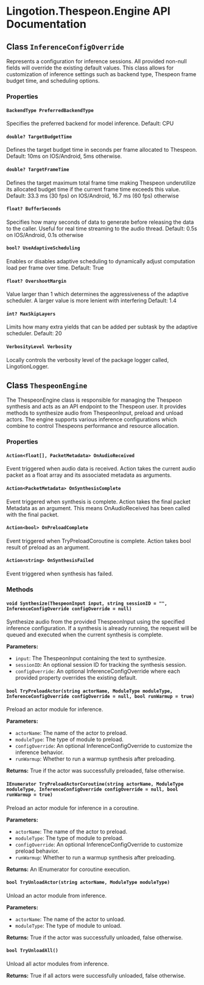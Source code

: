 # Lingotion.Thespeon.Engine API Documentation

## Class `InferenceConfigOverride`

Represents a configuration for inference sessions. All provided non-null fields will override the existing default values. This class allows for customization of inference settings such as backend type, Thespeon frame budget time, and scheduling options.
### Properties

#### `BackendType PreferredBackendType`

Specifies the preferred backend for model inference. Default: CPU
#### `double? TargetBudgetTime`

Defines the target budget time in seconds per frame allocated to Thespeon. Default: 10ms on IOS/Android, 5ms otherwise.
#### `double? TargetFrameTime`

Defines the target maximum total frame time making Thespeon underutilize its allocated budget time if the current frame time exceeds this value. Default: 33.3 ms (30 fps) on IOS/Android, 16.7 ms (60 fps) otherwise
#### `float? BufferSeconds`

Specifies how many seconds of data to generate before releasing the data to the caller. Useful for real time streaming to the audio thread. Default: 0.5s on IOS/Android, 0.1s otherwise
#### `bool? UseAdaptiveScheduling`

Enables or disables adaptive scheduling to dynamically adjust computation load per frame over time. Default: True
#### `float? OvershootMargin`

Value larger than 1 which determines the aggressiveness of the adaptive scheduler. A larger value is more lenient with interfering Default: 1.4
#### `int? MaxSkipLayers`

Limits how many extra yields that can be added per subtask by the adaptive scheduler. Default: 20
#### `VerbosityLevel Verbosity`

Locally controls the verbosity level of the package logger called, LingotionLogger.

## Class `ThespeonEngine`

The ThespeonEngine class is responsible for managing the Thespeon synthesis and acts as an API endpoint to the Thespeon user. It provides methods to synthesize audio from ThespeonInput, preload and unload actors. The engine supports various inference configurations which combine to control Thespeons performance and resource allocation.
### Properties

#### `Action<float[], PacketMetadata> OnAudioReceived`

Event triggered when audio data is received. Action takes the current audio packet as a float array and its associated metadata as arguments.
#### `Action<PacketMetadata> OnSynthesisComplete`

Event triggered when synthesis is complete. Action takes the final packet Metadata as an argument. This means OnAudioReceived has been called with the final packet.
#### `Action<bool> OnPreloadComplete`

Event triggered when TryPreloadCoroutine is complete. Action takes bool result of preload as an argument.
#### `Action<string> OnSynthesisFailed`

Event triggered when synthesis has failed.
### Methods

#### `void Synthesize(ThespeonInput input, string sessionID = "", InferenceConfigOverride configOverride = null)`

Synthesize audio from the provided ThespeonInput using the specified inference configuration. If a synthesis is already running, the request will be queued and executed when the current synthesis is complete.

**Parameters:**

- `input`: The ThespeonInput containing the text to synthesize.
- `sessionID`: An optional session ID for tracking the synthesis session.
- `configOverride`: An optional InferenceConfigOverride where each provided property overrides the existing default.
#### `bool TryPreloadActor(string actorName, ModuleType moduleType, InferenceConfigOverride configOverride = null, bool runWarmup = true)`

Preload an actor module for inference.

**Parameters:**

- `actorName`: The name of the actor to preload.
- `moduleType`: The type of module to preload.
- `configOverride`: An optional InferenceConfigOverride to customize the inference behavior.
- `runWarmup`: Whether to run a warmup synthesis after preloading.

**Returns:** True if the actor was successfully preloaded, false otherwise.
#### `IEnumerator TryPreloadActorCoroutine(string actorName, ModuleType moduleType, InferenceConfigOverride configOverride = null, bool runWarmup = true)`

Preload an actor module for inference in a coroutine.

**Parameters:**

- `actorName`: The name of the actor to preload.
- `moduleType`: The type of module to preload.
- `configOverride`: An optional InferenceConfigOverride to customize preload behavior.
- `runWarmup`: Whether to run a warmup synthesis after preloading.

**Returns:** An IEnumerator for coroutine execution.
#### `bool TryUnloadActor(string actorName, ModuleType moduleType)`

Unload an actor module from inference.

**Parameters:**

- `actorName`: The name of the actor to unload.
- `moduleType`: The type of module to unload.

**Returns:** True if the actor was successfully unloaded, false otherwise.
#### `bool TryUnloadAll()`

Unload all actor modules from inference.

**Returns:** True if all actors were successfully unloaded, false otherwise.